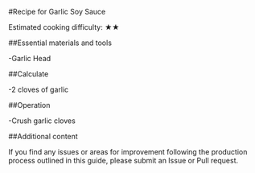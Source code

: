#Recipe for Garlic Soy Sauce

Estimated cooking difficulty: ★★

##Essential materials and tools

-Garlic Head

##Calculate

-2 cloves of garlic

##Operation

-Crush garlic cloves

##Additional content

If you find any issues or areas for improvement following the production process outlined in this guide, please submit an Issue or Pull request.